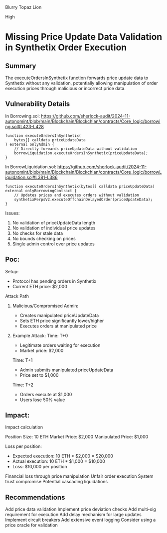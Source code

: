Blurry Topaz Lion

High

# Missing Price Update Data Validation in Synthetix Order Execution

## Summary
The executeOrdersInSynthetix function forwards price update data to Synthetix without any validation, potentially allowing manipulation of order execution prices through malicious or incorrect price data.

## Vulnerability Details
In Borrowing.sol:
https://github.com/sherlock-audit/2024-11-autonomint/blob/main/Blockchain/Blockchian/contracts/Core_logic/borrowing.sol#L423-L428
```solidity
function executeOrdersInSynthetix(
    bytes[] calldata priceUpdateData
) external onlyAdmin {
    // Directly forwards priceUpdateData without validation
    borrowLiquidation.executeOrdersInSynthetix(priceUpdateData);
}
```

In BorrowLiquidation.sol:
https://github.com/sherlock-audit/2024-11-autonomint/blob/main/Blockchain/Blockchian/contracts/Core_logic/borrowLiquidation.sol#L381-L386
```solidity
function executeOrdersInSynthetix(bytes[] calldata priceUpdateData) external onlyBorrowingContract {
    // Updates prices and executes orders without validation
    synthetixPerpsV2.executeOffchainDelayedOrder(priceUpdateData);
}
```

Issues:
1. No validation of priceUpdateData length
2. No validation of individual price updates
3. No checks for stale data
4. No bounds checking on prices
5. Single admin control over price updates

## Poc:
Setup:
- Protocol has pending orders in Synthetix
- Current ETH price: $2,000

Attack Path
1. Malicious/Compromised Admin:
   - Creates manipulated priceUpdateData
   - Sets ETH price significantly lower/higher
   - Executes orders at manipulated price

2. Example Attack:
   Time: T+0
   - Legitimate orders waiting for execution
   - Market price: $2,000
   
   Time: T+1
   - Admin submits manipulated priceUpdateData
   - Price set to $1,000
   
   Time: T+2
   - Orders execute at $1,000
   - Users lose 50% value

## Impact:

Impact calculation

Position Size: 10 ETH
Market Price: $2,000
Manipulated Price: $1,000

Loss per position:
- Expected execution: 10 ETH * $2,000 = $20,000
- Actual execution: 10 ETH * $1,000 = $10,000
- Loss: $10,000 per position

Financial loss through price manipulation
Unfair order execution
System trust compromise
Potential cascading liquidations

## Recommendations
Add price data validation
Implement price deviation checks
Add multi-sig requirement for execution
Add delay mechanism for large updates
Implement circuit breakers
Add extensive event logging
Consider using a price oracle for validation
